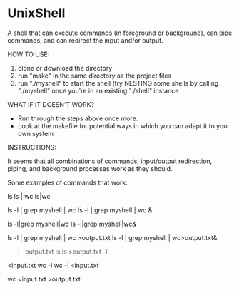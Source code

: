 # UnixShell
A shell that can execute commands (in foreground or background), can pipe commands, and can redirect the input and/or output.



HOW TO USE:
1. clone or download the directory
2. run "make" in the same directory as the project files
3. run "./myshell" to start the shell
    (try NESTING some shells by calling "./myshell" once you're in an existing "./shell" instance



WHAT IF IT DOESN'T WORK?
- Run through the steps above once more.
- Look at the makefile for potential ways in which you can adapt it to your own system


INSTRUCTIONS:

It seems that all combinations of commands, input/output redirection, piping, and background processes work as they should.

Some examples of commands that work:

ls
ls | wc
ls|wc

ls -l | grep myshell | wc
ls -l | grep myshell | wc &

ls -l|grep myshell|wc
ls -l|grep myshell|wc&

ls -l | grep myshell | wc >output.txt
ls -l | grep myshell | wc>output.txt&

>output.txt ls
ls >output.txt -l

<input.txt wc -l
wc -l <input.txt

wc <input.txt >output.txt
